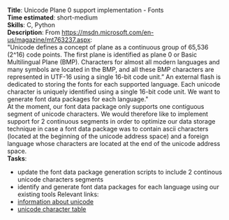 **Title**: Unicode Plane 0 support implementation - Fonts  
**Time estimated**: short-medium  
**Skills**: C, Python  
**Description**:
From <a href="https://msdn.microsoft.com/en-us/magazine/mt763237.aspx">https://msdn.microsoft.com/en-us/magazine/mt763237.aspx</a>:   
"Unicode defines a concept of plane as a continuous group of 65,536 (2^16) code points. The first plane is identified as plane 0 or Basic Multilingual Plane (BMP). Characters for almost all modern languages and many symbols are located in the BMP, and all these BMP characters are represented in UTF-16 using a single 16-bit code unit.”
An external flash is dedicated to storing the fonts for each supported language. Each unicode character is uniquely identified using a single 16-bit code unit.
We want to generate font data packages for each language."  
At the moment, our font data package only supports one contiguous segment of unicode characters. We would therefore like to implement support for 2 continuous segments in order to optimize our data storage technique in case a font data package was to contain ascii characters (located at the beginning of the unicode address space) and a foreign language whose characters are located at the end of the unicode address space.  
**Tasks**: 
- update the font data package generation scripts to include 2 continous unicode characters segments
- identify and generate font data packages for each language using our existing tools
Relevant links:
- <a href="https://msdn.microsoft.com/en-us/magazine/mt763237.aspx">information about unicode</a>
- <a href="https://unicode-table.com/en/#cyrillic">unicode character table</a>

